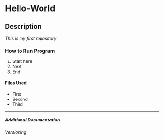 # Hello-World
## Description
*This is my first repository*
### How to Run Program
1. Start here
2. Next
3. End
#### Files Used
- First
- Second
- Third 
---
##### Additional Documentation
###### Versioning
